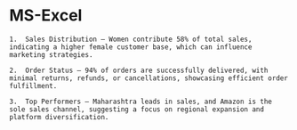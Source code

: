 # MS-Excel

	1.	Sales Distribution – Women contribute 58% of total sales, indicating a higher female customer base, which can influence marketing strategies.
 
	2.	Order Status – 94% of orders are successfully delivered, with minimal returns, refunds, or cancellations, showcasing efficient order fulfillment.
 
	3.	Top Performers – Maharashtra leads in sales, and Amazon is the sole sales channel, suggesting a focus on regional expansion and platform diversification.
